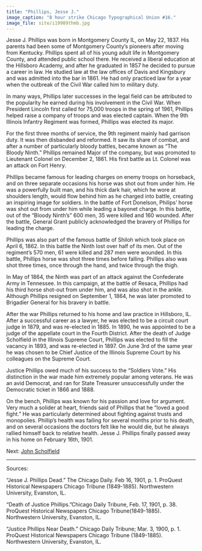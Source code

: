 ```yaml
---
title: "Phillips, Jesse J."
image_caption: "8 hour strike Chicago Typographical Union #16."
image_file: site/i19989thmb.jpg
---
```


Jesse J. Phillips was born in Montgomery County IL, on May 22, 1837. His parents had been some of Montgomery County’s pioneers after moving from Kentucky. Phillips spent all of his young adult life in Montgomery County, and attended public school there. He received a liberal education at the Hillsboro Academy, and after he graduated in 1857 he decided to pursue a career in law. He studied law at the law offices of Davis and Kingsbury and was admitted into the bar in 1861. He had only practiced law for a year when the outbreak of the Civil War called him to military duty.

In many ways, Phillips later successes in the legal field can be attributed to the popularity he earned during his involvement in the Civil War. When President Lincoln first called for 75,000 troops in the spring of 1961, Phillips helped raise a company of troops and was elected captain. When the 9th Illinois Infantry Regiment was formed, Phillips was elected its major.

For the first three months of service, the 9th regiment mainly had garrison duty. It was then disbanded and reformed. It saw its share of combat, and after a number of particularly bloody battles, became known as “The Bloody Ninth.” Phillips remained Major of the company, but was promoted to Lieutenant Colonel on December 2, 1861. His first battle as Lt. Colonel was an attack on Fort Henry.

Phillips became famous for leading charges on enemy troops on horseback, and on three separate occasions his horse was shot out from under him. He was a powerfully built man, and his thick dark hair, which he wore at shoulders length, would flow behind him as he charged into battle, creating an inspiring image for soldiers. In the battle of Fort Donelson, Philips’ horse was shot out from under him while leading a bayonet charge. In this battle, out of the “Bloody Ninth’s” 600 men, 35 were killed and 160 wounded. After the battle, General Grant publicly acknowledged the bravery of Phillips for leading the charge.

Phillips was also part of the famous battle of Shiloh which took place on April 6, 1862. In this battle the Ninth lost over half of its men. Out of the regiment’s 570 men, 61 were killed and 287 men were wounded. In this battle, Phillips horse was shot three times before falling. Phillips also was shot three times, once through the hand, and twice through the thigh.

In May of 1864, the Ninth was part of an attack against the Confederate Army in Tennessee. In this campaign, at the battle of Resaca, Phillips had his third horse shot-out from under him, and was also shot in the ankle. Although Phillips resigned on September 1, 1864, he was later promoted to Brigadier General for his bravery in battle.

After the war Phillips returned to his home and law practice in Hillsboro, IL. After a successful career as a lawyer, he was elected to be a circuit court judge in 1879, and was re-elected in 1885. In 1890, he was appointed to be a judge of the appellate court in the Fourth District. After the death of Judge Scholfield in the Illinois Supreme Court, Phillips was elected to fill the vacancy in 1893, and was re-elected in 1897. On June 3rd of the same year he was chosen to be Chief Justice of the Illinois Supreme Court by his colleagues on the Supreme Court.

Justice Phillips owed much of his success to the “Soldiers Vote.” His distinction in the war made him extremely popular among veterans. He was an avid Democrat, and ran for State Treasurer unsuccessfully under the Democratic ticket in 1866 and 1888.

On the bench, Phillips was known for his passion and love for argument. Very much a solider at heart, friends said of Phillips that he “loved a good fight.” He was particularly determined about fighting against trusts and monopolies. Phillip’s health was failing for several months prior to his death, and on several occasions the doctors felt like he would die, but he always rallied himself back to relative health. Jesse J. Phillips finally passed away in his home on February 16th, 1901.

Next:  [John Scholfield](/legal/judges/johnschofield/)

---
Sources:

“Jesse J. Phillips Dead.” The Chicago Daily. Feb 16, 1901, p. 1. ProQuest Historical Newspapers Chicago Tribune (1849-1885). Northwestern University, Evanston, IL.

“Death of Justice Phillips.”Chicago Daily Tribune, Feb. 17, 1901, p. 38. ProQuest Historical Newspapers Chicago Tribune(1849-1885). Northwestern University, Evanston, IL.

“Justice Phillips Near Death.” Chicago Daily Tribune; Mar. 3, 1900, p. 1. ProQuest Historical Newspapers Chicago Tribune (1849-1885). Northwestern University, Evanston, IL.
